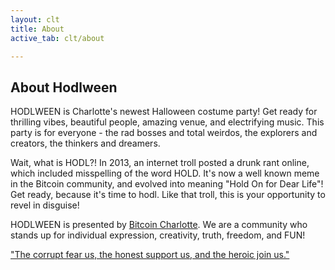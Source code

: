 ```yaml
---
layout: clt
title: About
active_tab: clt/about

---
```


<div class="highlight-section margin-bottom-fix">
    <h2>About Hodlween</h2>
    <div class="white-divider-mid"></div>
    <p>HODLWEEN is Charlotte's newest Halloween costume party! Get ready for thrilling vibes, beautiful people, amazing venue, and electrifying music. This party is for everyone - the rad bosses and total weirdos, the explorers and creators, the thinkers and dreamers.</p>
	<p>Wait, what is HODL?! In 2013, an internet troll posted a drunk rant online, which included misspelling of the word HOLD. It's now a well known meme in the Bitcoin community, and evolved into meaning "Hold On for Dear Life"! Get ready, because it's time to hodl. Like that troll, this is your opportunity to revel in disguise!</p>
	<p>HODLWEEN is presented by <a href="https://bitcoincharlotte.org">Bitcoin Charlotte</a>. We are a community who stands up for individual expression, creativity, truth, freedom, and FUN!</p>
	<p><a href="/">"The corrupt fear us, the honest support us, and the heroic join us."</a></p>
</div>
